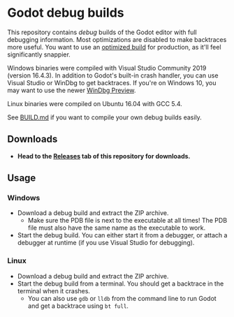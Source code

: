 # Godot debug builds

This repository contains *debug* builds of the Godot editor with full debugging
information. Most optimizations are disabled to make backtraces more useful.
You want to use an [optimized build](https://godotengine.org/download/) for
production, as it'll feel significantly snappier.

Windows binaries were compiled with Visual Studio Community 2019 (version
16.4.3). In addition to Godot's built-in crash handler, you can use Visual
Studio or WinDbg to get backtraces. If you're on Windows 10, you may want to use
the newer
[WinDbg Preview](https://docs.microsoft.com/en-us/windows-hardware/drivers/debugger/debugger-download-tools).

Linux binaries were compiled on Ubuntu 16.04 with GCC 5.4.

See [BUILD.md](BUILD.md) if you want to compile your own debug builds easily.

## Downloads

- **Head to the [Releases](https://github.com/Calinou/godot-debug-builds/releases)
  tab of this repository for downloads.**

## Usage

### Windows

- Download a debug build and extract the ZIP archive.
  - Make sure the PDB file is next to the executable at all times! The PDB file
    must also have the same name as the executable to work.
- Start the debug build. You can either start it from a debugger, or attach a
  debugger at runtime (if you use Visual Studio for debugging).

### Linux

- Download a debug build and extract the ZIP archive.
- Start the debug build from a terminal. You should get a backtrace in
  the terminal when it crashes.
  - You can also use `gdb` or `lldb` from the command line to run Godot and
    get a backtrace using `bt full`.
